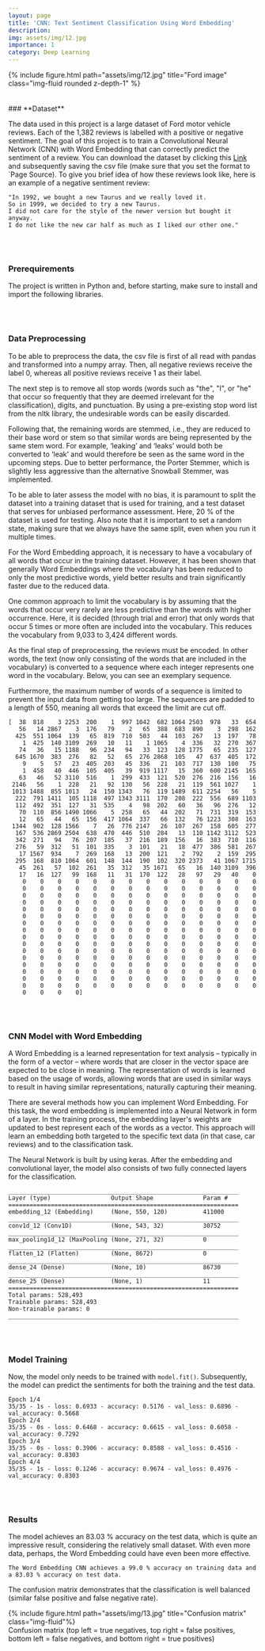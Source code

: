 ```yaml
---
layout: page
title: 'CNN: Text Sentiment Classification Using Word Embedding'
description: 
img: assets/img/12.jpg
importance: 1
category: Deep Learning
---
```


<div class="row">
    <div class="col-sm mt-3 mt-md-0">
        {% include figure.html path="assets/img/12.jpg" title="Ford image" class="img-fluid rounded z-depth-1" %}
    </div>
</div>
<br/><br/>
### **Dataset**

The data used in this project is a large dataset of Ford motor vehicle reviews. Each of the 1,382 reviews is labelled with a positive or negative sentiment. The goal of this project is to train a Convolutional Neural Network (CNN) with Word Embedding that can correctly predict the sentiment of a review. You can download the dataset by clicking this [Link](https://patrick-richter.github.io/assets/csv/car_reviews.csv) and subsequently saving the csv file (make sure that you set the format to `Page Source). To give you brief idea of how these reviews look like, here is an example of a negative sentiment review:

```
"In 1992, we bought a new Taurus and we really loved it. 
So in 1999, we decided to try a new Taurus. 
I did not care for the style of the newer version but bought it anyway. 
I do not like the new car half as much as I liked our other one."
```
<br/><br/>
### **Prerequirements**

The project is written in Python and, before starting, make sure to install and import the following libraries.

<script src="https://gist.github.com/patrick-richter/f5935b8651b1fce5a54aa279fe21ff88.js"></script>
<br/><br/>
### **Data Preprocessing**

To be able to preprocess the data, the csv file is first of all read with pandas and transformed into a numpy array. Then, all negative reviews receive the label 0, whereas all positive reviews receive 1 as their label.

<script src="https://gist.github.com/patrick-richter/b64f6ea0eeb602649fa1253937fcaedd.js"></script>

The next step is to remove all stop words (words such as "the", "I", or "he" that occur so frequently that they are deemed irrelevant for the classification), digits, and punctuation. By using a pre-existing stop word list from the nltk library, the undesirable words can be easily discarded.

<script src="https://gist.github.com/patrick-richter/060239691b03d428c3c7cba00ffd3333.js"></script>

Following that, the remaining words are stemmed, i.e., they are reduced to their base word or stem so that similar words are being represented by the same stem word. For example, ‘leaking’ and ‘leaks’ would both be converted to ‘leak’ and would therefore be seen as the same word in the upcoming steps. Due to better performance, the Porter Stemmer, which is slightly less aggressive than the alternative Snowball Stemmer, was implemented.

<script src="https://gist.github.com/patrick-richter/289a51d0b99af9cff7d46ca6717cfb5e.js"></script>

To be able to later assess the model with no bias, it is paramount to split the dataset into a training dataset that is used for training, and a test dataset that serves for unbiased performance assessment. Here, 20 % of the dataset is used for testing. Also note that it is important to set a random state, making sure that we always have the same split, even when you run it multiple times.

<script src="https://gist.github.com/patrick-richter/c8078f707316a5310f9fc3d27fd5434f.js"></script>

For the Word Embedding approach, it is necessary to have a vocabulary of all words that occur in the training dataset. However, it has been shown that generally Word Embeddings where the vocabulary has been reduced to only the most predictive words, yield better results and train significantly faster due to the reduced data.

One common approach to limit the vocabulary is by assuming that the words that occur very rarely are less predictive than the words with higher occurrence. Here, it is decided (through trial and error) that only words that occur 5 times or more often are included into the vocabulary. This reduces the vocabulary from 9,033 to 3,424 different words.

<script src="https://gist.github.com/patrick-richter/c833741c218588ff1c5f2f0fcddbaebc.js"></script>

As the final step of preprocessing, the reviews must be encoded. In other words, the text (now only consisting of the words that are included in the vocabulary) is converted to a sequence where each integer represents one word in the vocabulary. Below, you can see an exemplary sequence.

Furthermore, the maximum number of words of a sequence is limited to prevent the input data from getting too large. The sequences are padded to a length of 550, meaning all words that exceed the limit are cut off.

<script src="https://gist.github.com/patrick-richter/e36a5bc1acee398f32f26943a8de18a2.js"></script>

```
[  38  818    3 2253  200    1  997 1042  682 1064 2503  978   33  654
   56   14 2867    3  176   79    2   65  388  683  890    3  298  162
  425  551 1064  139   65  819  710  503   44  103  267   13  197   78
    1  425  140 3109  269   10   11    1 1065    4  336   32  270  367
   74   36   15 1188   96  234   94   33  123  128 1775   65  235  127
  645 1670  383  276   82   52   65  276 2868  105   47  637  405  172
    9    5   57   23  405  203   45  336   21  103  717  130  100   75
    1  458   40  446  105  405   39  919 1117   15  360  600 2145  165
   63   46   52 3110  516    1  299  433  121  520  276  216  156   16
 2146   56    1  228   21   92  130   56  228   21  119  561 1027    1
 1013 1488  855 1013   24  150 1343   76  119 1489  611 2254   56    5
  222  791 1411  105 1118  497 1343 3111  170  208  222  556  689 1103
  112  492  351  127   31  535    4   98  202   60   36   96  276   12
   70  110  856 1490 1066    5  258   65   44  202   71  731  319  153
   12   65   44   65  156  417 1064  337   66  132   76 1223  308  163
 1344  902  128 1566    7   26  776 2147   26  107  267  158  605  277
  167  536 2869 2504  638  470  446  510  284   13  110 1142 3112  523
  342  271   94   76  207  185   37  216  189  156   16  383  710  116
  276   59  312   51  101  335    3  101   21   18  477  386  581  267
   17 1567  934    7  269  168   13  200  121    2  792    2  159  295
  295  168  810 1064  601  148  144  190  102  320 2373   41 1067 1715
   45  261   57  102  261   35  312   35 1671   65   16  140 3109  396
   17   16  127   99  168   11   31  170  122   28   97   29   40    0
    0    0    0    0    0    0    0    0    0    0    0    0    0    0
    0    0    0    0    0    0    0    0    0    0    0    0    0    0
    0    0    0    0    0    0    0    0    0    0    0    0    0    0
    0    0    0    0    0    0    0    0    0    0    0    0    0    0
    0    0    0    0    0    0    0    0    0    0    0    0    0    0
    0    0    0    0    0    0    0    0    0    0    0    0    0    0
    0    0    0    0    0    0    0    0    0    0    0    0    0    0
    0    0    0    0    0    0    0    0    0    0    0    0    0    0
    0    0    0    0    0    0    0    0    0    0    0    0    0    0
    0    0    0    0    0    0    0    0    0    0    0    0    0    0
    0    0    0    0    0    0    0    0    0    0    0    0    0    0
    0    0    0    0    0    0    0    0    0    0    0    0    0    0
    0    0    0    0    0    0    0    0    0    0    0    0    0    0
    0    0    0    0    0    0    0    0    0    0    0    0    0    0
    0    0    0    0    0    0    0    0    0    0    0    0    0    0
    0    0    0    0    0    0    0    0    0    0    0    0    0    0
    0    0    0    0]
```
<br/><br/>
### **CNN Model with Word Embedding**

A Word Embedding is a learned representation for text analysis – typically in the form of a vector – where words that are closer in the vector space are expected to be close in meaning. The representation of words is learned based on the usage of words, allowing words that are used in similar ways to result in having similar representations, naturally capturing their meaning.

There are several methods how you can implement Word Embedding. For this task, the word embedding is implemented into a Neural Network in form of a layer. In the training process, the embedding layer's weights are updated to best represent each of the words as a vector. This approach will learn an embedding both targeted to the specific text data (in that case, car reviews) and to the classification task.

The Neural Network is built by using keras. After the embedding and convolutional layer, the model also consists of two fully connected layers for the classification.

<script src="https://gist.github.com/patrick-richter/485975ee6d7114e7a29f29f932b04a01.js"></script>

```
_________________________________________________________________
Layer (type)                 Output Shape              Param #   
=================================================================
embedding_12 (Embedding)     (None, 550, 120)          411000    
_________________________________________________________________
conv1d_12 (Conv1D)           (None, 543, 32)           30752     
_________________________________________________________________
max_pooling1d_12 (MaxPooling (None, 271, 32)           0         
_________________________________________________________________
flatten_12 (Flatten)         (None, 8672)              0         
_________________________________________________________________
dense_24 (Dense)             (None, 10)                86730     
_________________________________________________________________
dense_25 (Dense)             (None, 1)                 11        
=================================================================
Total params: 528,493
Trainable params: 528,493
Non-trainable params: 0
_________________________________________________________________
```
<br/><br/>
### **Model Training**

Now, the model only needs to be trained with `model.fit()`. Subsequently, the model can predict the sentiments for both the training and the test data.

<script src="https://gist.github.com/patrick-richter/24f55c357f2e006062ae15212612db94.js"></script>

```
Epoch 1/4
35/35 - 1s - loss: 0.6933 - accuracy: 0.5176 - val_loss: 0.6896 - val_accuracy: 0.5668
Epoch 2/4
35/35 - 0s - loss: 0.6468 - accuracy: 0.6615 - val_loss: 0.6058 - val_accuracy: 0.7292
Epoch 3/4
35/35 - 0s - loss: 0.3906 - accuracy: 0.8588 - val_loss: 0.4516 - val_accuracy: 0.8303
Epoch 4/4
35/35 - 1s - loss: 0.1246 - accuracy: 0.9674 - val_loss: 0.4976 - val_accuracy: 0.8303
```
<br/><br/>
### **Results**

The model achieves an 83.03 % accuracy on the test data, which is quite an impressive result, considering the relatively small dataset. With even more data, perhaps, the Word Embedding could have even been more effective.

<script src="https://gist.github.com/patrick-richter/f29f9144a52f1e054c8c3f71b9e8b325.js"></script>

```
The Word Embedding CNN achieves a 99.0 % accuracy on training data and a 83.03 % accuracy on test data.
```

The confusion matrix demonstrates that the classification is well balanced (similar false positive and false negative rate).

<script src="https://gist.github.com/patrick-richter/493b94d11c303d0f624cf7cc280c22b1.js"></script>

<div class="row">
        <div class="col-sm mt-3 mt-md-0">
        {% include figure.html path="assets/img/13.jpg" title="Confusion matrix" class="img-fluid"%}
    </div>
</div>
<div class="caption">
    Confusion matrix (top left = true negatives, top right = false positives, bottom left = false negatives, and bottom right = true positives)
</div>
